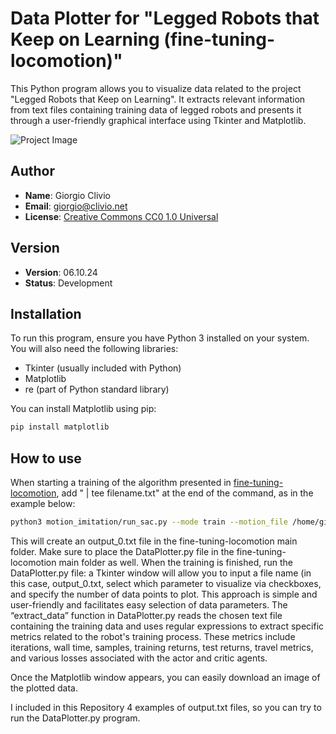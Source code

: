 # Data Plotter for "Legged Robots that Keep on Learning (fine-tuning-locomotion)"

This Python program allows you to visualize data related to the project "Legged Robots that Keep on Learning". It extracts relevant information from text files containing training data of legged robots and presents it through a user-friendly graphical interface using Tkinter and Matplotlib.

![Project Image](DataPlotter_fine-tuning-locomotion/DataPlotter.png)

## Author

- **Name**: Giorgio Clivio
- **Email**: [giorgio@clivio.net](mailto:giorgio@clivio.net)
- **License**: [Creative Commons CC0 1.0 Universal](https://creativecommons.org/publicdomain/zero/1.0/legalcode)

## Version

- **Version**: 06.10.24
- **Status**: Development

## Installation

To run this program, ensure you have Python 3 installed on your system. You will also need the following libraries:

- Tkinter (usually included with Python)
- Matplotlib
- re (part of Python standard library)

You can install Matplotlib using pip:

```bash
pip install matplotlib
```

## How to use

When starting a training of the algorithm presented in [fine-tuning-locomotion](https://github.com/lauramsmith/fine-tuning-locomotion),
add " | tee filename.txt" at the end of the command, as in the example below:

```bash
python3 motion_imitation/run_sac.py --mode train --motion_file /home/giorgio/fine-tuning-locomotion/motion_imitation/data/motions/pace.txt --int_save_freq 1000 --visualize | tee output_0.txt
```

This will create an output_0.txt file in the fine-tuning-locomotion main folder. Make sure to place the DataPlotter.py file in the fine-tuning-locomotion main folder as well.
When the training is finished, run the DataPlotter.py file: a Tkinter window will allow you to input a file name (in this case, output_0.txt, select which parameter to visualize via checkboxes, and specify the number of data points to plot. This approach is simple and user-friendly and facilitates easy selection of data parameters.
The “extract_data” function in DataPlotter.py reads the chosen text file containing the training data and uses regular expressions to extract specific metrics related to the robot's training process. 
These metrics include iterations, wall time, samples, training returns, test returns, travel metrics, and various losses associated with the actor and critic agents.

Once the Matplotlib window appears, you can easily download an image of the plotted data.

I included in this Repository 4 examples of output.txt files, so you can try to run the DataPlotter.py program.








